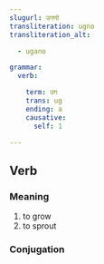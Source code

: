 ```yaml
---
slugurl: उगणो
transliteration: ugno
transliteration_alt:

  - ugano

grammar: 
  verb:

    term: उग
    trans: ug
    ending: a
    causative:
      self: 1

---
```


## Verb

### Meaning

1. to grow
2. to sprout

### Conjugation

<verb-conj :grammar="grammar"></verb-conj>
